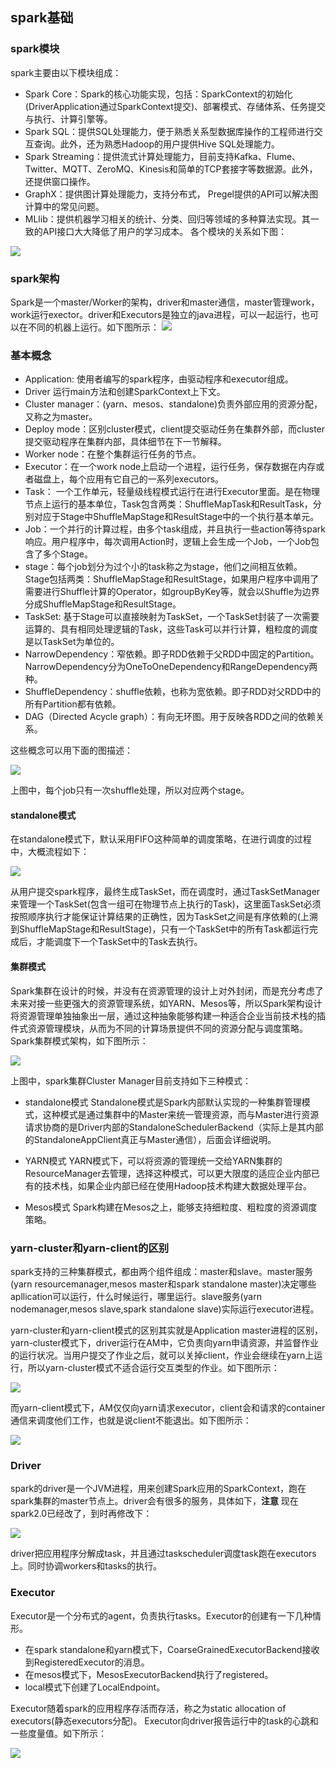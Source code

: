 ## spark基础

### spark模块

spark主要由以下模块组成：

* Spark Core：Spark的核心功能实现，包括：SparkContext的初始化(DriverApplication通过SparkContext提交)、部署模式、存储体系、任务提交与执行、计算引擎等。
* Spark SQL：提供SQL处理能力，便于熟悉关系型数据库操作的工程师进行交互查询。此外，还为熟悉Hadoop的用户提供Hive SQL处理能力。
* Spark Streaming：提供流式计算处理能力，目前支持Kafka、Flume、Twitter、MQTT、ZeroMQ、Kinesis和简单的TCP套接字等数据源。此外，还提供窗口操作。
* GraphX：提供图计算处理能力，支持分布式， Pregel提供的API可以解决图计算中的常见问题。
* MLlib：提供机器学习相关的统计、分类、回归等领域的多种算法实现。其一致的API接口大大降低了用户的学习成本。
各个模块的关系如下图：

![](./images/spark-platform.png)

### spark架构

Spark是一个master/Worker的架构，driver和master通信，master管理work，work运行exector。driver和Executors是独立的java进程，可以一起运行，也可以在不同的机器上运行。如下图所示：
![](./images/driver-sparkcontext-clustermanager-workers-executors.png)

### 基本概念

* Application: 使用者编写的spark程序，由驱动程序和executor组成。
* Driver 运行main方法和创建SparkContext上下文。
* Cluster manager：(yarn、mesos、standalone)负责外部应用的资源分配，又称之为master。
* Deploy mode：区别cluster模式，client提交驱动任务在集群外部，而cluster提交驱动程序在集群内部，具体细节在下一节解释。
* Worker node：在整个集群运行任务的节点。
* Executor：在一个work node上启动一个进程，运行任务，保存数据在内存或者磁盘上，每个应用有它自己的一系列executors。
* Task： 一个工作单元，轻量级线程模式运行在进行Executor里面。是在物理节点上运行的基本单位，Task包含两类：ShuffleMapTask和ResultTask，分别对应于Stage中ShuffleMapStage和ResultStage中的一个执行基本单元。
* Job：一个并行的计算过程，由多个task组成，并且执行一些action等待spark响应。用户程序中，每次调用Action时，逻辑上会生成一个Job，一个Job包含了多个Stage。
* stage：每个job划分为过个小的task称之为stage，他们之间相互依赖。Stage包括两类：ShuffleMapStage和ResultStage，如果用户程序中调用了需要进行Shuffle计算的Operator，如groupByKey等，就会以Shuffle为边界分成ShuffleMapStage和ResultStage。
* TaskSet: 基于Stage可以直接映射为TaskSet，一个TaskSet封装了一次需要运算的、具有相同处理逻辑的Task，这些Task可以并行计算，粗粒度的调度是以TaskSet为单位的。
* NarrowDependency：窄依赖。即子RDD依赖于父RDD中固定的Partition。NarrowDependency分为OneToOneDependency和RangeDependency两种。
* ShuffleDependency：shuffle依赖，也称为宽依赖。即子RDD对父RDD中的所有Partition都有依赖。
* DAG（Directed Acycle graph）：有向无环图。用于反映各RDD之间的依赖关系。


这些概念可以用下面的图描述：


![](./images/spark.jpg)

上图中，每个job只有一次shuffle处理，所以对应两个stage。

#### standalone模式

在standalone模式下，默认采用FIFO这种简单的调度策略，在进行调度的过程中，大概流程如下：

![](./images/scheduler.jpg)

从用户提交spark程序，最终生成TaskSet，而在调度时，通过TaskSetManager来管理一个TaskSet(包含一组可在物理节点上执行的Task)，这里面TaskSet必须按照顺序执行才能保证计算结果的正确性，因为TaskSet之间是有序依赖的(上溯到ShuffleMapStage和ResultStage)，只有一个TaskSet中的所有Task都运行完成后，才能调度下一个TaskSet中的Task去执行。

#### 集群模式

Spark集群在设计的时候，并没有在资源管理的设计上对外封闭，而是充分考虑了未来对接一些更强大的资源管理系统，如YARN、Mesos等，所以Spark架构设计将资源管理单独抽象出一层，通过这种抽象能够构建一种适合企业当前技术栈的插件式资源管理模块，从而为不同的计算场景提供不同的资源分配与调度策略。Spark集群模式架构，如下图所示：

![](./images/sparkdriver.jpg)

上图中，spark集群Cluster Manager目前支持如下三种模式：

* standalone模式
Standalone模式是Spark内部默认实现的一种集群管理模式，这种模式是通过集群中的Master来统一管理资源，而与Master进行资源请求协商的是Driver内部的StandaloneSchedulerBackend（实际上是其内部的StandaloneAppClient真正与Master通信），后面会详细说明。

* YARN模式
YARN模式下，可以将资源的管理统一交给YARN集群的ResourceManager去管理，选择这种模式，可以更大限度的适应企业内部已有的技术栈，如果企业内部已经在使用Hadoop技术构建大数据处理平台。

* Mesos模式
Spark构建在Mesos之上，能够支持细粒度、粗粒度的资源调度策略。

### yarn-cluster和yarn-client的区别

spark支持的三种集群模式，都由两个组件组成：master和slave。master服务(yarn resourcemanager,mesos master和spark standalone master)决定哪些apllication可以运行，什么时候运行，哪里运行。slave服务(yarn nodemanager,mesos slave,spark standalone slave)实际运行executor进程。

yarn-cluster和yarn-client模式的区别其实就是Application master进程的区别，yarn-cluster模式下，driver运行在AM中，它负责向yarn申请资源，并监督作业的运行状况。当用户提交了作业之后，就可以关掉client，作业会继续在yarn上运行，所以yarn-cluster模式不适合运行交互类型的作业。如下图所示：

![](./images/spark-yarn-cluster.png)

而yarn-client模式下，AM仅仅向yarn请求executor，client会和请求的container通信来调度他们工作，也就是说client不能退出。如下图所示：

![](./images/spark-yarn-client.png)

### Driver

spark的driver是一个JVM进程，用来创建Spark应用的SparkContext，跑在spark集群的master节点上。driver会有很多的服务，具体如下，**注意** 现在spark2.0已经改了，到时再修改下：

![](./images/spark-driver.png)

driver把应用程序分解成task，并且通过taskscheduler调度task跑在executors上。同时协调workers和tasks的执行。

### Executor

Executor是一个分布式的agent，负责执行tasks。Executor的创建有一下几种情形。

* 在spark standalone和yarn模式下，CoarseGrainedExecutorBackend接收到RegisteredExecutor的消息。
* 在mesos模式下，MesosExecutorBackend执行了registered。
* local模式下创建了LocalEndpoint。

Executor随着spark的应用程序存活而存活，称之为static allocation of executors(静态executors分配)。
Executor向driver报告运行中的task的心跳和一些度量值。如下所示：

![](./images/spark-HeartbeatReceiver-Heartbeat.png)
